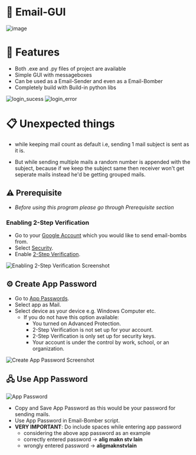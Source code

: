 # 📧 Email-GUI
![image](https://user-images.githubusercontent.com/72141859/210970320-69d0f317-f44c-40a3-9c8e-970adfec453d.png)

# 🚀 Features
- Both .exe and .py files of project are available 
- Simple GUI with messageboxes 
- Can be used as a Email-Sender and even as a Email-Bomber
- Completely build with Build-in python libs

![login_sucess](https://user-images.githubusercontent.com/72141859/211165470-cdf723b6-1210-46a9-a699-09ca9d205af3.png)
![login_error](https://user-images.githubusercontent.com/72141859/211165471-136ef8d6-be75-4f69-903c-9ee7dc24c352.png)

# 📋 Unexpected things
- while keeping mail count as default i.e, sending 1 mail subject is sent as it is.

- But while sending multiple mails a random number is appended with the subject, because if we keep the subject same then receiver won't get seperate mails instead he'd be getting grouped mails.

## ⚠️ Prerequisite
- *Before using this program please go through Prerequisite section*


### Enabling 2-Step Verification
- Go to your [Google Account](https://myaccount.google.com/) which you would like to send email-bombs from.
- Select [Security](https://myaccount.google.com/security).
- Enable [2-Step Verification](https://myaccount.google.com/signinoptions/two-step-verification).

![Enabling 2-Step Verification Screenshot](https://i.imgur.com/1tUNrsu.png)

## ⚙️ Create App Password
- Go to [App Passwords](https://myaccount.google.com/apppasswords).
- Select app as Mail.
- Select device as your device e.g. Windows Computer etc.
  - If you do not have this option available:
    - You turned on Advanced Protection.
    - 2-Step Verification is not set up for your account.
    - 2-Step Verification is only set up for security keys.
    - Your account is under the control by work, school, or an organization.
    
![Create App Password Screenshot](https://i.imgur.com/KdU5Erp.png)

## 🖧 Use App Password
![App Password](https://i.imgur.com/krkn5EX.png)
- Copy and Save App Password as this would be your password for sending mails.
- Use App Password in Email-Bomber script.
- **VERY IMPORTANT**: Do include spaces while entering app password
  - considering the above app password as an example
  - correctly entered password -> **alig makn stv lain**
  - wrongly entered password -> **aligmaknstvlain**
  

  
